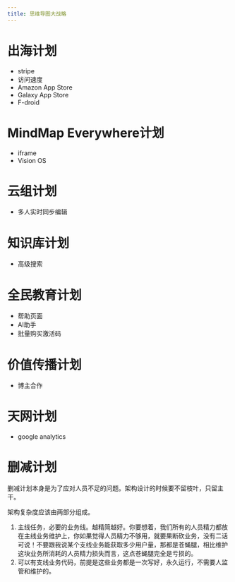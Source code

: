 ```yaml
---
title: 思维导图大战略
---
```


# 出海计划

- stripe
- 访问速度
- Amazon App Store
- Galaxy App Store
- F-droid

# MindMap Everywhere计划

- iframe
- Vision OS

# 云组计划

- 多人实时同步编辑

# 知识库计划

- 高级搜索

# 全民教育计划

- 帮助页面
- AI助手
- 批量购买激活码

# 价值传播计划
- 博主合作

# 天网计划

- google analytics

# 删减计划

删减计划本身是为了应对人员不足的问题。架构设计的时候要不留枝叶，只留主干。

架构复杂度应该由两部分组成。

1. 主线任务，必要的业务线。越精简越好。你要想着，我们所有的人员精力都放在主线业务维护上，你如果觉得人员精力不够用，就要果断砍业务，没有二话可说！不要跟我说某个支线业务能获取多少用户量，那都是苍蝇腿，相比维护这块业务所消耗的人员精力损失而言，这点苍蝇腿完全是亏损的。
2. 可以有支线业务代码，前提是这些业务都是一次写好，永久运行，不需要人监管和维护的。